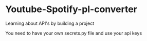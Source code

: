 # Youtube-Spotify-pl-converter
Learning about API's by building a project

You need to have your own secrets.py file and use your api keys
